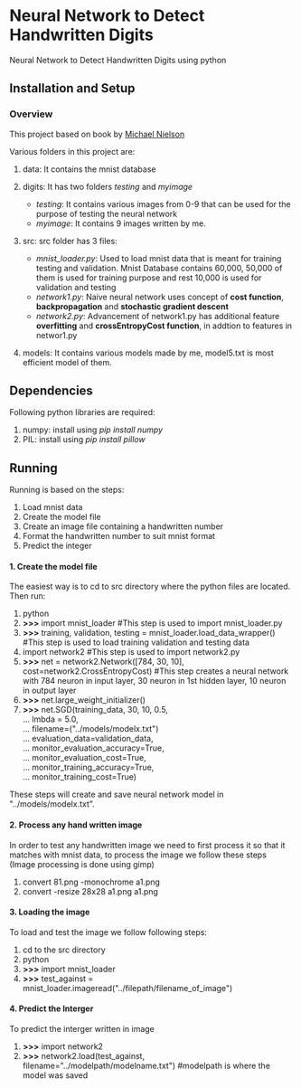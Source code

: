 # Neural Network to Detect Handwritten Digits
Neural Network to Detect Handwritten Digits using python

## Installation and Setup

### Overview
This project based on book by [Michael Nielson](http://neuralnetworksanddeeplearning.com)

Various folders in this project are:

1. data:  It contains the mnist database
2. digits:  It has two folders *testing* and *myimage*
   * *testing*: It contains various images from 0-9 that can be used for the purpose of testing the neural network
   * *myimage*: It contains 9 images written by me.
3. src: src folder has 3 files:
    * *mnist_loader.py*: Used to load mnist data that is meant for training testing and validation. Mnist Database contains 60,000, 50,000 of them is used for training purpose and rest 10,000 is used for validation and testing
    * *network1.py*: Naive neural network uses concept of **cost function**, **backpropagation** and **stochastic gradient descent**
    * *network2.py*: Advancement of network1.py has additional feature **overfitting** and **crossEntropyCost function**, in addtion to features in networ1.py
  
4. models: It contains various models made by me, model5.txt is most efficient model of them.

## Dependencies
Following python libraries are required:

1. numpy: install using *pip install numpy*
2. PIL: install using *pip install pillow*

## Running
Running is based on the steps:

1. Load mnist data
2. Create the model file
3. Create an image file containing a handwritten number
4. Format the handwritten number to suit mnist format
5. Predict the integer 

#### 1. Create the model file
The easiest way is to cd to src directory where the python files are located. Then run:

1. python
2. **>>>** import mnist_loader                                                  #This step is used to import mnist_loader.py
3. **>>>** training, validation, testing = mnist_loader.load_data_wrapper()     #This step is used to load training validation and testing data
4. import network2 #This step is used to import network2.py
5. **>>>** net = network2.Network([784, 30, 10], cost=network2.CrossEntropyCost) #This step creates a neural network with 784 neuron in input layer, 30 neuron in 1st hidden layer, 10 neuron in output layer
6. **>>>** net.large_weight_initializer()
7. **>>>** net.SGD(training_data, 30, 10, 0.5,<br>
  ... lmbda = 5.0,<br>
  ... filename=("../models/modelx.txt")<br>
  ... evaluation_data=validation_data,<br>
  ... monitor_evaluation_accuracy=True,<br>
  ... monitor_evaluation_cost=True,<br>
  ... monitor_training_accuracy=True,<br>
  ... monitor_training_cost=True)<br>

These steps will create and save neural network model in "../models/modelx.txt".

#### 2. Process any hand written image

In order to test any handwritten image we need to first process it so that it matches with mnist data, to process the image we follow these steps (Image processing is done using gimp)

 1. convert 81.png -monochrome a1.png
 2. convert -resize 28x28 a1.png a1.png

#### 3. Loading the image

To load and test the image we follow following steps:

1. cd to the src directory
2. python
3. **>>>** import mnist_loader
4. **>>>** test_against = mnist_loader.imageread("../filepath/filename_of_image")

#### 4. Predict the Interger

To predict the interger written in image

1. **>>>** import network2
2. **>>>** network2.load(test_against, filename="../modelpath/modelname.txt") #modelpath is where the model was saved
